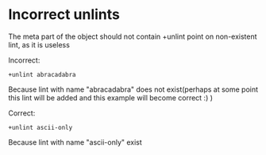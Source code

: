 # Incorrect unlints

The meta part of the object should not contain +unlint point on non-existent
lint, as it is useless

Incorrect:

```eo
+unlint abracadabra
```

Because lint with name "abracadabra" does not exist(perhaps at some
point this lint will be added and this example will become correct :) )

Correct:

```eo
+unlint ascii-only
```

Because lint with name "ascii-only" exist